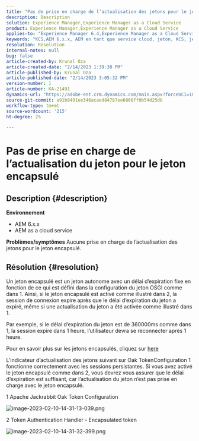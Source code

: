 ```yaml
---
title: "Pas de prise en charge de l’actualisation des jetons pour le jeton encapsulé"
description: Description
solution: Experience Manager,Experience Manager as a Cloud Service
product: Experience Manager,Experience Manager as a Cloud Service
applies-to: "Experience Manager 6.4,Experience Manager as a Cloud Service,Experience Manager 6.5"
keywords: "KCS,AEM 6.x.x, AEM en tant que service cloud, jeton, KCS, jeton encapsulé"
resolution: Resolution
internal-notes: null
bug: false
article-created-by: Krunal Oza
article-created-date: "2/14/2023 1:39:30 PM"
article-published-by: Krunal Oza
article-published-date: "2/14/2023 3:05:32 PM"
version-number: 1
article-number: KA-21491
dynamics-url: "https://adobe-ent.crm.dynamics.com/main.aspx?forceUCI=1&pagetype=entityrecord&etn=knowledgearticle&id=6c881cfc-6cac-ed11-aad1-6045bd006793"
source-git-commit: a91b8491ee346acaed84787ee6860ff0b54d25db
workflow-type: tm+mt
source-wordcount: '215'
ht-degree: 2%

---
```


# Pas de prise en charge de l’actualisation du jeton pour le jeton encapsulé

## Description {#description}

<b>Environnement</b>
- AEM 6.x.x
- AEM as a cloud service



<b>Problèmes/symptômes</b>
Aucune prise en charge de l’actualisation des jetons pour le jeton encapsulé.




## Résolution {#resolution}


Un jeton encapsulé est un jeton autonome avec un délai d’expiration fixe en fonction de ce qui est défini dans la configuration du jeton OSGI comme dans 1. Ainsi, si le jeton encapsulé est activé comme illustré dans 2, la session de connexion expire après que le délai d’expiration du jeton a expiré, même si une actualisation du jeton a été activée comme illustré dans 1.

Par exemple, si le délai d’expiration du jeton est de 360000ms comme dans 1, la session expire dans 1 heure, l’utilisateur devra se reconnecter après 1 heure.

Pour en savoir plus sur les jetons encapsulés, cliquez sur [here](https://experienceleague.adobe.com/docs/experience-manager-64/administering/security/encapsulated-token.html?lang=en)

L’indicateur d’actualisation des jetons suivant sur Oak TokenConfiguration 1 fonctionne correctement avec les sessions persistantes. Si vous avez activé le jeton encapsulé comme dans 2, vous devrez vous assurer que le délai d’expiration est suffisant, car l’actualisation du jeton n’est pas prise en charge avec le jeton encapsulé.



1 Apache Jackrabbit Oak Token Configuration

![image-2023-02-10-14-31-13-039.png](https://jira.corp.adobe.com/secure/attachment/9633655/image-2023-02-10-14-31-13-039.png)

2 Token Authentication Handler - Encapsulated token



![image-2023-02-10-14-31-32-399.png](https://jira.corp.adobe.com/secure/attachment/9633654/image-2023-02-10-14-31-32-399.png)


